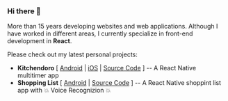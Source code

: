 ### Hi there 👋

More than 15 years developing websites and web applications. Although I have worked in different areas, I currently specialize in front-end development in **React**.

Please check out my latest personal projects:

- **Kitchendoro** [ [Android](https://play.google.com/store/apps/details?id=com.multitimer&hl=en&gl=US) | [iOS](https://apps.apple.com/es/app/kitchendoro/id1607064139) | [Source Code](https://github.com/gchumillas/multi-timer) ] -- A React Native multitimer app
- **Shopping List** [ [Android](https://play.google.com/store/apps/details?id=com.gchumillas.shoppinglist) | [Source Code](https://github.com/gchumillas/shoppinglist) ] -- A React Native shoppint list app with :boom: Voice Recognizion :boom:

<!--
**gchumillas/gchumillas** is a ✨ _special_ ✨ repository because its `README.md` (this file) appears on your GitHub profile.

Here are some ideas to get you started:

- 🔭 I’m currently working on ...
- 🌱 I’m currently learning ...
- 👯 I’m looking to collaborate on ...
- 🤔 I’m looking for help with ...
- 💬 Ask me about ...
- 📫 How to reach me: ...
- 😄 Pronouns: ...
- ⚡ Fun fact: ...
-->
